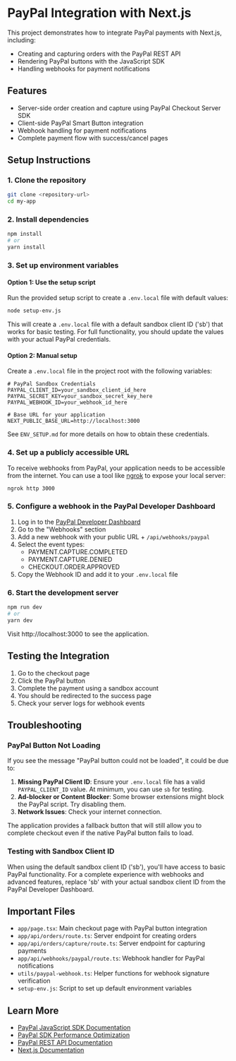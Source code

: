 # PayPal Integration with Next.js

This project demonstrates how to integrate PayPal payments with Next.js, including:

- Creating and capturing orders with the PayPal REST API
- Rendering PayPal buttons with the JavaScript SDK
- Handling webhooks for payment notifications

## Features

- Server-side order creation and capture using PayPal Checkout Server SDK
- Client-side PayPal Smart Button integration
- Webhook handling for payment notifications
- Complete payment flow with success/cancel pages

## Setup Instructions

### 1. Clone the repository

```bash
git clone <repository-url>
cd my-app
```

### 2. Install dependencies

```bash
npm install
# or
yarn install
```

### 3. Set up environment variables

#### Option 1: Use the setup script

Run the provided setup script to create a `.env.local` file with default values:

```bash
node setup-env.js
```

This will create a `.env.local` file with a default sandbox client ID ('sb') that works for basic testing. For full functionality, you should update the values with your actual PayPal credentials.

#### Option 2: Manual setup

Create a `.env.local` file in the project root with the following variables:

```
# PayPal Sandbox Credentials
PAYPAL_CLIENT_ID=your_sandbox_client_id_here
PAYPAL_SECRET_KEY=your_sandbox_secret_key_here
PAYPAL_WEBHOOK_ID=your_webhook_id_here

# Base URL for your application
NEXT_PUBLIC_BASE_URL=http://localhost:3000
```

See `ENV_SETUP.md` for more details on how to obtain these credentials.

### 4. Set up a publicly accessible URL

To receive webhooks from PayPal, your application needs to be accessible from the internet. You can use a tool like [ngrok](https://ngrok.com/) to expose your local server:

```bash
ngrok http 3000
```

### 5. Configure a webhook in the PayPal Developer Dashboard

1. Log in to the [PayPal Developer Dashboard](https://developer.paypal.com/dashboard/)
2. Go to the "Webhooks" section
3. Add a new webhook with your public URL + `/api/webhooks/paypal`
4. Select the event types:
   - PAYMENT.CAPTURE.COMPLETED
   - PAYMENT.CAPTURE.DENIED
   - CHECKOUT.ORDER.APPROVED
5. Copy the Webhook ID and add it to your `.env.local` file

### 6. Start the development server

```bash
npm run dev
# or
yarn dev
```

Visit http://localhost:3000 to see the application.

## Testing the Integration

1. Go to the checkout page
2. Click the PayPal button
3. Complete the payment using a sandbox account
4. You should be redirected to the success page
5. Check your server logs for webhook events

## Troubleshooting

### PayPal Button Not Loading

If you see the message "PayPal button could not be loaded", it could be due to:

1. **Missing PayPal Client ID**: Ensure your `.env.local` file has a valid `PAYPAL_CLIENT_ID` value. At minimum, you can use `sb` for testing.
2. **Ad-blocker or Content Blocker**: Some browser extensions might block the PayPal script. Try disabling them.
3. **Network Issues**: Check your internet connection.

The application provides a fallback button that will still allow you to complete checkout even if the native PayPal button fails to load.

### Testing with Sandbox Client ID

When using the default sandbox client ID ('sb'), you'll have access to basic PayPal functionality. For a complete experience with webhooks and advanced features, replace 'sb' with your actual sandbox client ID from the PayPal Developer Dashboard.

## Important Files

- `app/page.tsx`: Main checkout page with PayPal button integration
- `app/api/orders/route.ts`: Server endpoint for creating orders
- `app/api/orders/capture/route.ts`: Server endpoint for capturing payments
- `app/api/webhooks/paypal/route.ts`: Webhook handler for PayPal notifications
- `utils/paypal-webhook.ts`: Helper functions for webhook signature verification
- `setup-env.js`: Script to set up default environment variables

## Learn More

- [PayPal JavaScript SDK Documentation](https://developer.paypal.com/sdk/js/reference/)
- [PayPal SDK Performance Optimization](https://developer.paypal.com/sdk/js/performance/)
- [PayPal REST API Documentation](https://developer.paypal.com/api/rest/)
- [Next.js Documentation](https://nextjs.org/docs)
